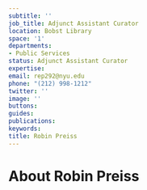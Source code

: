 ```yaml
---
subtitle: ''
job_title: Adjunct Assistant Curator
location: Bobst Library
space: '1'
departments:
- Public Services
status: Adjunct Assistant Curator
expertise: 
email: rep292@nyu.edu
phone: "(212) 998-1212"
twitter: ''
image: ''
buttons: 
guides: 
publications: 
keywords: 
title: Robin Preiss
---
```


# About Robin Preiss